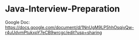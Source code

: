 # Java-Interview-Preparation

Google Doc: https://docs.google.com/document/d/1NnUgM9LP5hhOsqjyQw-r4uUdvmPtukxpY7eCB9wrcgc/edit?usp=sharing
